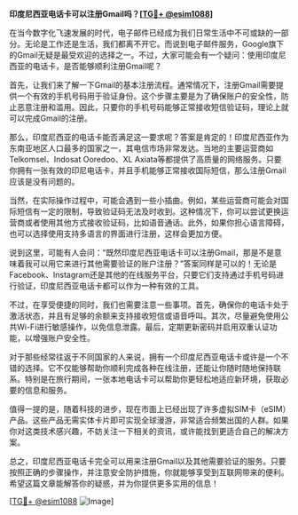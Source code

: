 **印度尼西亚电话卡可以注册Gmail吗？[[TG💪+ @esim1088](https://t.me/s/esim1088)]**

在当今数字化飞速发展的时代，电子邮件已经成为我们日常生活中不可或缺的一部分。无论是工作还是生活，我们都离不开它。而说到电子邮件服务，Google旗下的Gmail无疑是最受欢迎的选择之一。不过，大家可能会有一个疑问：使用印度尼西亚的电话卡，是否能够顺利注册Gmail呢？

首先，让我们来了解一下Gmail的基本注册流程。通常情况下，注册Gmail需要提供一个有效的手机号码用于验证身份。这个步骤主要是为了确保账户的安全性，防止恶意注册和滥用。因此，只要你的手机号码能够正常接收短信验证码，理论上就可以完成Gmail的注册。

那么，印度尼西亚的电话卡能否满足这一要求呢？答案是肯定的！印度尼西亚作为东南亚地区人口最多的国家之一，其电信市场非常发达。当地的主要运营商如Telkomsel、Indosat Ooredoo、XL Axiata等都提供了高质量的网络服务。只要你拥有一张有效的印尼电话卡，并且手机能够正常接收国际短信，那么注册Gmail应该是没有问题的。

当然，在实际操作过程中，可能会遇到一些小插曲。例如，某些运营商可能会对国际短信有一定的限制，导致验证码无法及时收到。这种情况下，你可以尝试更换运营商或者使用其他方式接收验证码，比如语音通话。此外，如果你担心语言障碍，也可以选择使用支持多语言的界面进行注册，这样会更加方便。

说到这里，可能有人会问：“既然印度尼西亚电话卡可以注册Gmail，那是不是意味着我可以用它来进行其他需要验证的账户注册？”答案同样是可以的！无论是Facebook、Instagram还是其他的在线服务平台，只要它们支持通过手机号码进行验证，印度尼西亚电话卡都可以作为一种有效的工具。

不过，在享受便捷的同时，我们也需要注意一些事项。首先，确保你的电话卡处于激活状态，并且有足够的余额来支持接收短信或语音呼叫。其次，尽量避免使用公共Wi-Fi进行敏感操作，以免信息泄露。最后，定期更新密码并启用双重认证功能，以增强账户安全性。

对于那些经常往返于不同国家的人来说，拥有一个印度尼西亚电话卡或许是一个不错的选择。它不仅能够帮助你顺利完成各种在线注册，还能让你随时随地保持联系。特别是在旅行期间，一张本地电话卡可以帮助你更轻松地适应新环境，获取必要的信息和服务。

值得一提的是，随着科技的进步，现在市面上已经出现了许多虚拟SIM卡（eSIM）产品。这些产品无需实体卡片即可实现全球漫游，非常适合频繁出国的人群。如果你对这类技术感兴趣，不妨关注一下相关的资讯，或许能找到更适合自己的解决方案。

总之，印度尼西亚电话卡完全可以用来注册Gmail以及其他需要验证的服务。只要按照正确的步骤操作，并注意安全防护措施，你就能够享受到互联网带来的便利。希望这篇文章能解答你的疑惑，并为你提供更多实用的信息！

[[TG💪+ @esim1088](https://t.me/s/esim1088) ![Image](https://i.postimg.cc/4NQfJmqS/Snipaste-2025-05-13-00-14-12.png)]